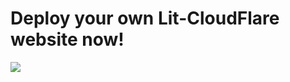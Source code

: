 # Deploy your own Lit-CloudFlare website now!

[<img src="https://github.com/LIT-Protocol/lit-cloudflare-frontend/blob/btn-lit-deploy.png">](https://cf-deploy.lit-protocol.workers.dev/)
